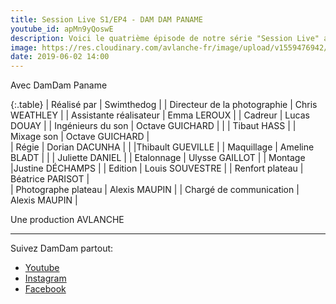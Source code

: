 ```yaml
---
title: Session Live S1/EP4 - DAM DAM PANAME
youtube_id: apMn9yQoswE
description: Voici le quatrième épisode de notre série "Session Live" avec DamDam Paname. Cette série vise à faire découvrir de nouveaux artistes dans des univers musicaux variés. 
image: https://res.cloudinary.com/avlanche-fr/image/upload/v1559476942/Miniatures-sessions-live/dam_dam_paname_miniature.png
date: 2019-06-02 14:00
---
```

Avec             DamDam Paname


{:.table}
| Réalisé par | Swimthedog |
| Directeur de la photographie | Chris WEATHLEY |
| Assistante réalisateur         | Emma LEROUX |
| Cadreur                        | Lucas DOUAY |
| Ingénieurs du son              | Octave GUICHARD |
|                                 | Tibaut HASS |
| Mixage son                     | Octave GUICHARD |                                                 
| Régie                           | Dorian DACUNHA |
|                                 |Thibault GUEVILLE |
| Maquillage                     | Ameline BLADT |
|	                            | Juliette DANIEL |
| Etalonnage                     | Ulysse GAILLOT |
| Montage                        |Justine DÉCHAMPS |
| Edition                         | Louis SOUVESTRE |
| Renfort plateau                 | Béatrice PARISOT |  
| Photographe plateau             | Alexis MAUPIN |
| Chargé de communication         | Alexis MAUPIN | 

Une production      AVLANCHE 

----

Suivez DamDam partout:  


* [Youtube](https://www.youtube.com/channel/UC3OA2o1OI5sSdrYWR2siMxA)
* [Instagram ](https://www.instagram.com/damdampaname_music/)
* [Facebook](https://www.facebook.com/DamDampaname/)

